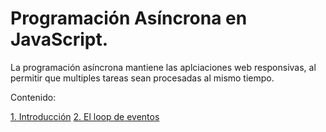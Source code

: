 # Programación Asíncrona en JavaScript.

La programación asíncrona mantiene las aplciaciones web responsivas, al permitir que multiples tareas sean procesadas al mismo tiempo.

Contenido:

[1. Introducción](notes/001.md)
[2. El loop de eventos](notes/002.md)